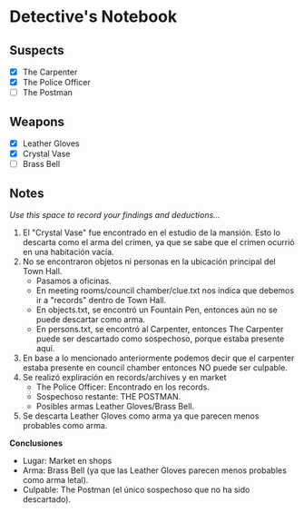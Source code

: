 # Detective's Notebook

## Suspects
- [X] The Carpenter
- [X] The Police Officer
- [ ] The Postman

## Weapons
- [X] Leather Gloves
- [X] Crystal Vase
- [ ] Brass Bell

## Notes

*Use this space to record your findings and deductions...*

1. El "Crystal Vase" fue encontrado en el estudio de la mansión. Esto lo descarta como el arma del crimen, ya que se sabe que el crimen ocurrió en una habitación vacía.
2. No se encontraron objetos ni personas en la ubicación principal del Town Hall.
	* Pasamos a oficinas.
	* En meeting rooms/council chamber/clue.txt nos indica que debemos ir a "records" dentro de  Town Hall.
	* En objects.txt, se encontró un Fountain Pen, entonces aún no se puede descartar como arma.
	* En persons.txt, se encontró al Carpenter, entonces The Carpenter puede ser descartado como sospechoso, porque estaba presente aquí.
3. En base a lo mencionado anteriormente podemos decir que el carpenter estaba presente en council chamber entonces NO puede ser culpable.
4. Se realizó expliración en records/archives y en market
	* The Police Officer: Encontrado en los records.
	* Sospechoso restante: THE POSTMAN.
	* Posibles armas Leather Gloves/Brass Bell.
5. Se descarta Leather Gloves como arma ya que parecen menos probables como arma.

**Conclusiones**
* Lugar: Market en shops
* Arma: Brass Bell (ya que las Leather Gloves parecen menos probables como arma letal).
* Culpable: The Postman (el único sospechoso que no ha sido descartado).
